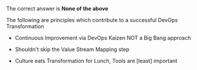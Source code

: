 The correct answer is **None of the above**

The following are principles which contribute to a successful DevOps Transformation 

* Continuous Improvement via DevOps Kaizen NOT a Big Bang approach

* Shouldn't skip the Value Stream Mapping step

* Culture eats Transformation for Lunch, Tools are [least] important